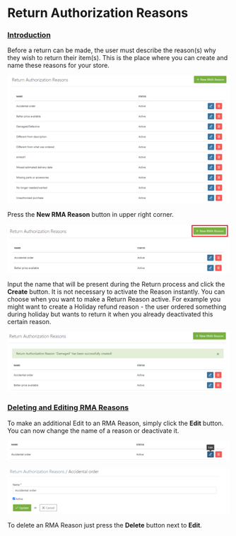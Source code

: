 # Return Authorization Reasons

### [Introduction](return-authorization-reasons.md#introduction) <a id="introduction"></a>

Before a return can be made, the user must describe the reason\(s\) why they wish to return their item\(s\). This is the place where you can create and name these reasons for your store.

![Return Authorization Reasons](../.gitbook/assets/image%20%2825%29.png)

Press the **New RMA Reason** button in upper right corner.

![New RMA Reason](../.gitbook/assets/image%20%2845%29.png)

Input the name that will be present during the Return process and click the **Create** button. It is not necessary to activate the Reason instantly. You can choose when you want to make a Return Reason active. For example you might want to create a Holiday refund reason - the user ordered something during holiday but wants to return it when you already deactivated this certain reason.

![New RMA Reason created](../.gitbook/assets/image%20%2847%29.png)

### [Deleting and Editing RMA Reasons](return-authorization-reasons.md#deleting-and-editing-rma-reasons) <a id="deleting-and-editing-rma-reasons"></a>

To make an additional Edit to an RMA Reason, simply click the **Edit** button. You can now change the name of a reason or deactivate it.

![RMA Reason Edit icon](../.gitbook/assets/image%20%2835%29.png)

![RMA Reason Edit Inside](../.gitbook/assets/image%20%2832%29.png)

To delete an RMA Reason just press the **Delete** button next to **Edit**.

